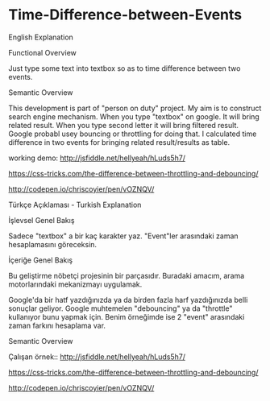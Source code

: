 # Time-Difference-between-Events

English Explanation

Functional Overview

Just type some text into textbox so as to time difference between two events.

Semantic Overview

This development is part of "person on duty" project. My aim is to construct search engine mechanism.
When you type "textbox" on google. It will bring related result. When you type second letter it will bring filtered result.
Google probabl usey bouncing or throttling for doing that. I calculated time difference in two events for bringing related 
result/results as table.

working demo: http://jsfiddle.net/hellyeah/hLuds5h7/

https://css-tricks.com/the-difference-between-throttling-and-debouncing/

http://codepen.io/chriscoyier/pen/vOZNQV/

Türkçe Açıklaması - Turkish Explanation

İşlevsel Genel Bakış

Sadece "textbox" a bir kaç karakter yaz. "Event"ler arasındaki zaman hesaplamasını göreceksin.

İçeriğe Genel Bakış

Bu geliştirme nöbetçi projesinin bir parçasıdır. Buradaki amacım, arama motorlarındaki mekanizmayı uygulamak.

Google'da bir hatf yazdığınızda ya da birden fazla harf yazdığınızda belli sonuçlar geliyor. Google muhtemelen "debouncing" ya da "throttle" kullanıyor bunu yapmak için. Benim örneğimde ise 2 "event" arasındaki zaman farkını hesaplama var.

Semantic Overview

Çalışan örnek:: http://jsfiddle.net/hellyeah/hLuds5h7/

https://css-tricks.com/the-difference-between-throttling-and-debouncing/

http://codepen.io/chriscoyier/pen/vOZNQV/
